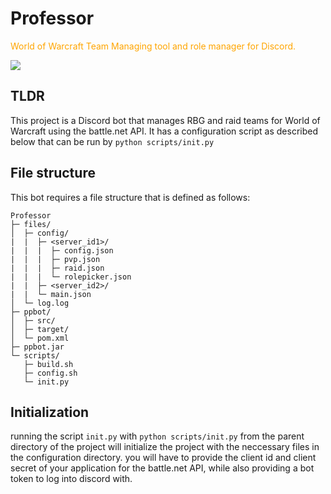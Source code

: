 # Professor
<p style="color:orange">World of Warcraft Team Managing tool and role manager for Discord.</p>
<img src="https://repository-images.githubusercontent.com/571304196/266beb85-36c3-418e-979d-332b066e55ba">

## TLDR
This project is a Discord bot that manages RBG and raid teams for World of Warcraft using the battle.net API. It has a configuration script as described below that can be run by `python scripts/init.py`

## File structure
This bot requires a file structure that is defined as follows:

```
Professor
├─ files/
│  ├─ config/
|  |  ├─ <server_id1>/
|  |  |  ├─ config.json
|  |  |  ├─ pvp.json
|  |  |  ├─ raid.json
|  |  |  └─ rolepicker.json
|  |  ├─ <server_id2>/
|  |  └─ main.json
│  └─ log.log
├─ ppbot/
│  ├─ src/
│  ├─ target/
│  └─ pom.xml
├─ ppbot.jar
└─ scripts/
   ├─ build.sh
   ├─ config.sh
   └─ init.py
```

## Initialization
running the script `init.py` with `python scripts/init.py` from the parent directory of the project will initialize the project with the neccessary files in the configuration directory. you will have to provide the client id and client secret of your application for the battle.net API, while also providing a bot token to log into discord with.
